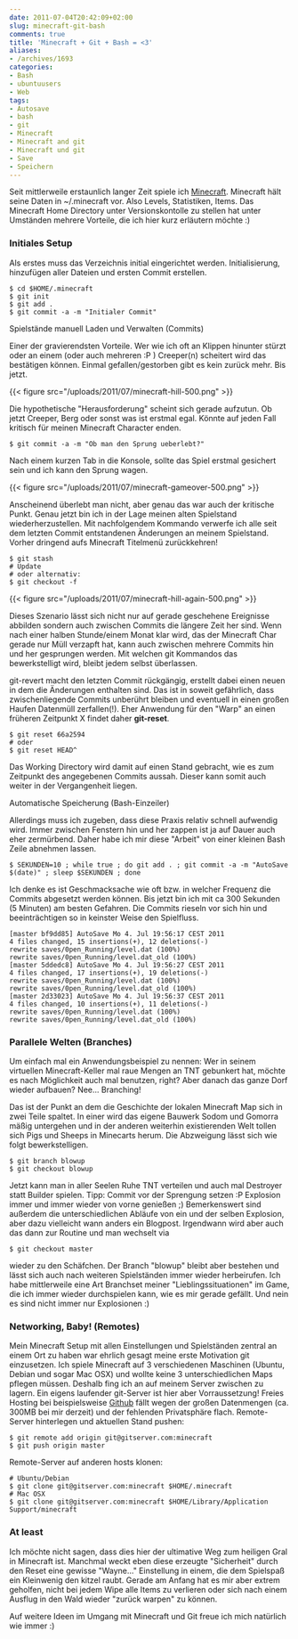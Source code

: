 ```yaml
---
date: 2011-07-04T20:42:09+02:00
slug: minecraft-git-bash
comments: true
title: 'Minecraft + Git + Bash = <3'
aliases:
- /archives/1693
categories:
- Bash
- ubuntuusers
- Web
tags:
- Autosave
- bash
- git
- Minecraft
- Minecraft and git
- Minecraft und git
- Save
- Speichern
---
```


Seit mittlerweile erstaunlich langer Zeit spiele ich
[Minecraft](http://minecraft.net). Minecraft hält seine Daten in
~/.minecraft vor. Also Levels, Statistiken, Items. Das Minecraft Home
Directory unter Versionskontolle zu stellen hat unter Umständen mehrere
Vorteile, die ich hier kurz erläutern möchte :)

### Initiales Setup

Als erstes muss das Verzeichnis initial eingerichtet werden.
Initialisierung, hinzufügen aller Dateien und ersten Commit erstellen.

```
$ cd $HOME/.minecraft
$ git init
$ git add .
$ git commit -a -m "Initialer Commit"
```

Spielstände manuell Laden und Verwalten (Commits)

Einer der gravierendsten Vorteile. Wer wie ich oft an Klippen hinunter
stürzt oder an einem (oder auch mehreren :P ) Creeper(n) scheitert wird das
bestätigen können. Einmal gefallen/gestorben gibt es kein zurück mehr. Bis
jetzt.

{{< figure src="/uploads/2011/07/minecraft-hill-500.png" >}}

Die hypothetische "Herausforderung" scheint sich gerade aufzutun. Ob jetzt
Creeper, Berg oder sonst was ist erstmal egal. Könnte auf jeden Fall
kritisch für meinen Minecraft Character enden.

```
$ git commit -a -m "Ob man den Sprung ueberlebt?"
```

Nach einem kurzen Tab in die Konsole, sollte das Spiel erstmal gesichert
sein und ich kann den Sprung wagen.

{{< figure src="/uploads/2011/07/minecraft-gameover-500.png" >}}

Anscheinend überlebt man nicht, aber genau das war auch der kritische
Punkt. Genau jetzt bin ich in der Lage meinen alten Spielstand
wiederherzustellen. Mit nachfolgendem Kommando verwerfe ich alle seit dem
letzten Commit entstandenen Änderungen an meinem Spielstand. Vorher
dringend aufs Minecraft Titelmenü zurückkehren!

```
$ git stash
# Update
# oder alternativ:
$ git checkout -f
```

{{< figure src="/uploads/2011/07/minecraft-hill-again-500.png" >}}

Dieses Szenario lässt sich nicht nur auf gerade geschehene Ereignisse
abbilden sondern auch zwischen Commits die längere Zeit her sind. Wenn nach
einer halben Stunde/einem Monat klar wird, das der Minecraft Char gerade
nur Müll verzapft hat, kann auch zwischen mehrere Commits hin und her
gesprungen werden. Mit welchen git Kommandos das bewerkstelligt wird,
bleibt jedem selbst überlassen.

git-revert macht den letzten Commit rückgängig, erstellt dabei einen neuen
in dem die Änderungen enthalten sind. Das ist in soweit gefährlich, dass
zwischenliegende Commits unberührt bleiben und eventuell in einen großen
Haufen Datenmüll zerfallen(!). Eher Anwendung für den "Warp" an einen
früheren Zeitpunkt X findet daher **git-reset**.

```
$ git reset 66a2594
# oder
$ git reset HEAD^
```

Das Working Directory wird damit auf einen Stand gebracht, wie es zum
Zeitpunkt des angegebenen Commits aussah. Dieser kann somit auch weiter in
der Vergangenheit liegen.

Automatische Speicherung (Bash-Einzeiler)

Allerdings muss ich zugeben, dass diese Praxis relativ schnell aufwendig
wird. Immer zwischen Fenstern hin und her zappen ist ja auf Dauer auch eher
zermürbend. Daher habe ich mir diese "Arbeit" von einer kleinen Bash Zeile
abnehmen lassen.

```
$ SEKUNDEN=10 ; while true ; do git add . ; git commit -a -m "AutoSave $(date)" ; sleep $SEKUNDEN ; done
```

Ich denke es ist Geschmacksache wie oft bzw. in welcher Frequenz die
Commits abgesetzt werden können. Bis jetzt bin ich mit ca 300 Sekunden (5
Minuten) am besten Gefahren. Die Commits rieseln vor sich hin und
beeinträchtigen so in keinster Weise den Spielfluss.

```
[master bf9dd85] AutoSave Mo 4. Jul 19:56:17 CEST 2011
4 files changed, 15 insertions(+), 12 deletions(-)
rewrite saves/0pen_Running/level.dat (100%)
rewrite saves/0pen_Running/level.dat_old (100%)
[master 5ddedc8] AutoSave Mo 4. Jul 19:56:27 CEST 2011
4 files changed, 17 insertions(+), 19 deletions(-)
rewrite saves/0pen_Running/level.dat (100%)
rewrite saves/0pen_Running/level.dat_old (100%)
[master 2d33023] AutoSave Mo 4. Jul 19:56:37 CEST 2011
4 files changed, 10 insertions(+), 11 deletions(-)
rewrite saves/0pen_Running/level.dat (100%)
rewrite saves/0pen_Running/level.dat_old (100%)
```

### Parallele Welten (Branches)

Um einfach mal ein Anwendungsbeispiel zu nennen: Wer in seinem virtuellen
Minecraft-Keller mal raue Mengen an TNT gebunkert hat, möchte es nach
Möglichkeit auch mal benutzen, right? Aber danach das ganze Dorf wieder
aufbauen? Nee... Branching!

Das ist der Punkt an dem die Geschichte der lokalen Minecraft Map sich in
zwei Teile spaltet. In einer wird das eigene Bauwerk Sodom und Gomorra
mäßig untergehen und in der anderen weiterhin existierenden Welt tollen
sich Pigs und Sheeps in Minecarts herum. Die Abzweigung lässt sich wie
folgt bewerkstelligen.

```
$ git branch blowup
$ git checkout blowup
```

Jetzt kann man in aller Seelen Ruhe TNT verteilen und auch mal Destroyer
statt Builder spielen. Tipp: Commit vor der Sprengung setzen :P Explosion
immer und immer wieder von vorne genießen ;) Bemerkenswert sind außerdem
die unterschiedlichen Abläufe von ein und der selben Explosion, aber dazu
vielleicht wann anders ein Blogpost. Irgendwann wird aber auch das dann zur
Routine und man wechselt via

```
$ git checkout master
```

wieder zu den Schäfchen. Der Branch "blowup" bleibt aber bestehen und lässt
sich auch nach weiteren Spielständen immer wieder herbeirufen. Ich habe
mittlerweile eine Art Branchset meiner "Lieblingssituationen" im Game, die
ich immer wieder durchspielen kann, wie es mir gerade gefällt. Und nein es
sind nicht immer nur Explosionen :)

### Networking, Baby! (Remotes)

Mein Minecraft Setup mit allen Einstellungen und Spielständen zentral an
einem Ort zu haben war ehrlich gesagt meine erste Motivation git
einzusetzen. Ich spiele Minecraft auf 3 verschiedenen Maschinen (Ubuntu,
Debian und sogar Mac OSX) und wollte keine 3 unterschiedlichen Maps pflegen
müssen. Deshalb fing ich an auf meinem Server zwischen zu lagern. Ein
eigens laufender git-Server ist hier aber Vorraussetzung! Freies Hosting
bei beispielsweise [Github](http://github.com) fällt wegen der großen
Datenmengen (ca. 300MB bei mir derzeit) und der fehlenden Privatsphäre
flach. Remote-Server hinterlegen und aktuellen Stand pushen:

```
$ git remote add origin git@gitserver.com:minecraft
$ git push origin master
```

Remote-Server auf anderen hosts klonen:

```
# Ubuntu/Debian
$ git clone git@gitserver.com:minecraft $HOME/.minecraft
# Mac OSX
$ git clone git@gitserver.com:minecraft $HOME/Library/Application Support/minecraft
```

### At least

Ich möchte nicht sagen, dass dies hier der ultimative Weg zum heiligen Gral
in Minecraft ist. Manchmal weckt eben diese erzeugte "Sicherheit" durch den
Reset eine gewisse "Wayne..." Einstellung in einem, die dem Spielspaß ein
Kleinwenig den kitzel raubt. Gerade am Anfang hat es mir aber extrem
geholfen, nicht bei jedem Wipe alle Items zu verlieren oder sich nach einem
Ausflug in den Wald wieder "zurück warpen" zu können.

Auf weitere Ideen im Umgang mit Minecraft und Git freue ich mich natürlich
wie immer :)
